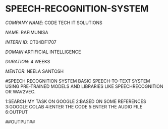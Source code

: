 # SPEECH-RECOGNITION-SYSTEM
*COMPANY NAME*: CODE TECH IT SOLUTIONS

*NAME*: RAFIMUNISA

*INTERN ID*: CT04DF1707

*DOMAIN*:ARTIFICIAL INTELLIGENCE

*DURATION*: 4 WEEKS

*MENTOR*: NEELA SANTOSH

#SPEECH RECOGNITION SYSTEM BASIC SPEECH-TO-TEXT SYSTEM USING PRE-TRAINED MODELS AND LIBRARIES LIKE SPEECHRECOGNITION OR WAV2VEC.

1:SEARCH MY TASK ON GOOGLE 
2:BASED ON SOME REFERENCES
3:GOOGLE COLAB
4:ENTER THE CODE
5:ENTER THE AUDIO FILE
6:OUTPUT

##OUTPUT##
